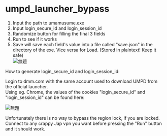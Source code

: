 # umpd_launcher_bypass

1. Input the path to umamusume.exe
2. Input login_secure_id and login_session_id
3. Randomize button for filling the final 3 fields
4. Run to see if it works
5. Save will save each field's value into a file called "save.json" in the directory of the exe. Vice versa for Load. (Stored in plaintext! Keep it safe)   
![無題](https://user-images.githubusercontent.com/102288745/160155340-f22fd7e5-6329-4f18-8d66-a6e645442f83.png)



How to generate login_secure_id and login_session_id:

Login to dmm.com with the same account used to download UMPD from the official launcher.   
Using eg. Chrome, the values of the cookies "login_secure_id" and "login_session_id" can be found here:

![無題](https://user-images.githubusercontent.com/102288745/160154313-ed7b7630-0d4e-42d7-ba30-ae44a2b6e966.png)

Unfortunately there is no way to bypass the region lock, if you are locked.  
Connect to any crappy Jap vpn you want before pressing the "Run" button and it should work.
